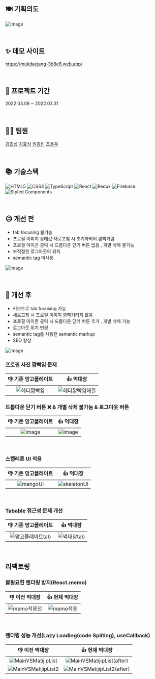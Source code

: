 ## 🍽 기획의도
![image](https://user-images.githubusercontent.com/60125497/161045894-e8ec52b0-a4e8-4bf2-a3cb-09906b895d41.png)

<br>

## ✨ 데모 사이트
https://mukdaejang-3b8e6.web.app/

<br>

## 📆 프로젝트 기간
2022.03.08 ~ 2022.03.31

<br>

## 👨‍💻 팀원
[김민성](https://gtihub.com/minsoftk) [김효식](https://github.com/h-sick) [원종빈](https://github.com/JJongBin) [조용우](https://github.com/ywc8851) 

<br>

## 📚 기술스택
![HTML5](https://img.shields.io/badge/html5-%23E34F26.svg?style=for-the-badge&logo=html5&logoColor=white)
![CSS3](https://img.shields.io/badge/css3-%231572B6.svg?style=for-the-badge&logo=css3&logoColor=white)
![TypeScript](https://img.shields.io/badge/typescript-%23007ACC.svg?style=for-the-badge&logo=typescript&logoColor=white)
![React](https://img.shields.io/badge/react-%2320232a.svg?style=for-the-badge&logo=react&logoColor=%2361DAFB)
![Redux](https://img.shields.io/badge/redux-%23593d88.svg?style=for-the-badge&logo=redux&logoColor=white)
![Firebase](https://img.shields.io/badge/firebase-%23039BE5.svg?style=for-the-badge&logo=firebase)
![Styled Components](https://img.shields.io/badge/styled--components-DB7093?style=for-the-badge&logo=styled-components&logoColor=white)

<br/>

## 😥 개선 전
- tab focusing 불가능
- 프로필 이미지 상태값 새로고침 시 초기화되어 깜빡거림
- 프로필 아이콘 클릭 시 드롭다운 닫기 버튼 없음 , 개별 삭제 불가능
- 부적절한 로그아웃의 위치
- semantic tag 미사용

![image](https://user-images.githubusercontent.com/60125497/161046037-f7890369-822f-4bde-82bf-ac667a0cf339.png)

<br>

## 🤩 개선 후
- 키보드로 tab focusing 가능
- 새로고침 시 프로필 이미지 깜빡거리지 않음
- 프로필 아이콘 클릭 시 드롭다운 닫기 버튼 추가 , 개별 삭제 가능
- 로그아웃 위치 변경
- semantic tag를 사용한 semantic markup
- SEO 향상 

![image](https://user-images.githubusercontent.com/60125497/161055913-a3233888-3ad6-469f-974c-5dc88a8e29e3.png)

### 프로필 사진 깜빡임 문제
|👎 기존 망고플레이트|👍 먹대장|
|:---:|:---:|
|![헤더깜빡임](https://user-images.githubusercontent.com/60125497/161048868-bd08f086-67b7-4c15-8123-29dc652516a9.gif)|![헤더깜빡임해결](https://user-images.githubusercontent.com/60125497/161049711-0e522f2a-8825-4322-804a-2889562639b1.gif)|

### 드롭다운 닫기 버튼 ❌ & 개별 삭제 불가능 & 로그아웃 버튼
|👎 기존 망고플레이트|👍 먹대장|
|:---:|:---:|
|![image](https://user-images.githubusercontent.com/60125497/161050944-485a332c-7284-42bf-b0bf-70a1dcef67a3.png)|![image](https://user-images.githubusercontent.com/60125497/161051689-57d7e97e-1afd-4dee-8396-05b821d42a51.png)|

<br/>

### 스켈레톤 UI 적용
|👎 기존 망고플레이트|👍 먹대장|
|:---:|:---:|
|![mangoUI](https://user-images.githubusercontent.com/86653111/161056780-ddc736f6-c2b3-46b4-a89d-f0465c72e134.gif)|![skeletonUI](https://user-images.githubusercontent.com/86653111/161056511-00cf2dd7-7940-4039-8a70-8714465a2d53.gif)|

<br/>

### Tabable 접근성 문제 개선
|👎 기존 망고플레이트|👍 먹대장|
|:---:|:---:|
|![망고플레이트tab](https://user-images.githubusercontent.com/55948211/161093463-1eccdea1-8a62-429e-b0f6-95b7df17743f.gif)|![먹대장tab](https://user-images.githubusercontent.com/55948211/161093514-07f6f505-c837-439f-ac04-89b81a8d36b9.gif)|

<br/>

## 리팩토링

### 불필요한 렌더링 방지(React.memo)
|👎 이전 먹대장|👍 현재 먹대장|
|:---:|:---:|
|![memo적용전](https://user-images.githubusercontent.com/55948211/161093699-33a6b5ec-de82-4215-85ea-d1e98e163469.gif)|![memo적용](https://user-images.githubusercontent.com/55948211/161093682-1651f1a2-4e86-4279-b6d7-b45575d94bc2.gif)|


<br/>

### 렌더링 성능 개선(Lazy Loading(code Spliting), useCallback)
|👎 이전 먹대장|👍 현재 먹대장|
|:---:|:---:|
|![MainVSMatijipList](https://user-images.githubusercontent.com/55948211/161108421-cc4256cb-c708-48bb-9d37-8a4ff23a29df.png)|![MainVSMatijipList(after)](https://user-images.githubusercontent.com/55948211/161108738-7ba9a559-3ddb-4623-b2cb-4a2a4b32a7f0.png)|
|![MainVSMatijipList2](https://user-images.githubusercontent.com/55948211/161109144-369be2e3-15f9-42a3-87af-2a8ea9509890.png) | ![MainVSMatijipList2(after)](https://user-images.githubusercontent.com/55948211/161109118-ceb55aae-527d-4c17-a781-79449541d1d5.png)|






